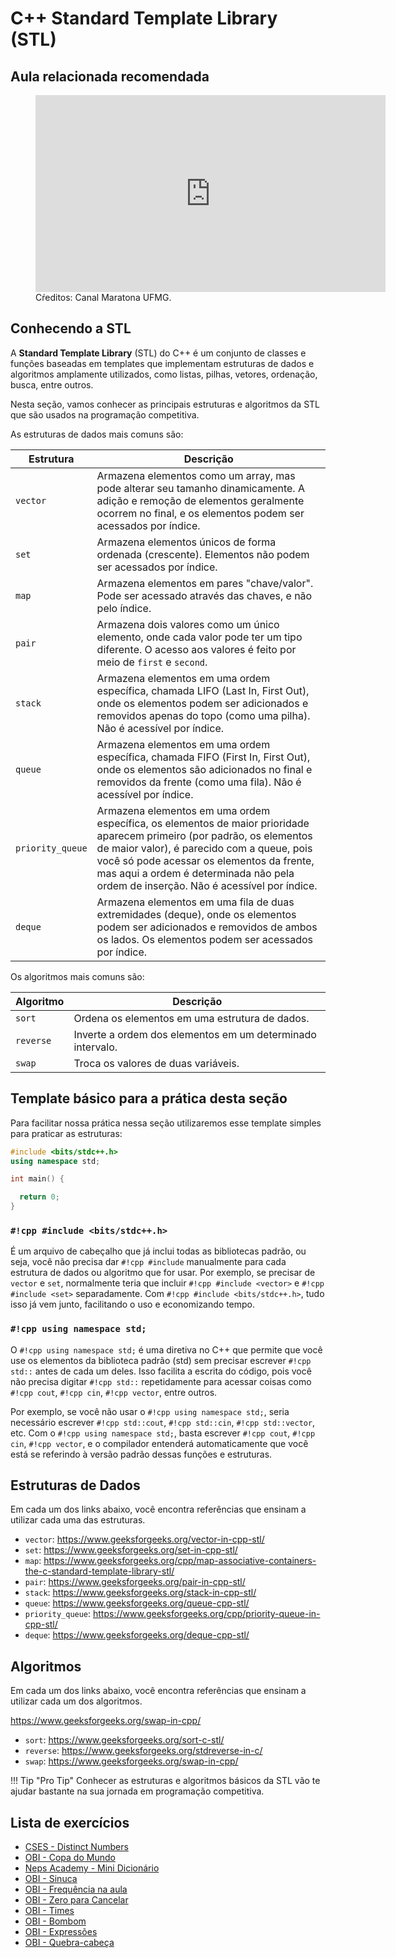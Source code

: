 # C++ Standard Template Library (STL)

## Aula relacionada recomendada

<figure markdown="span" class="left-caption">
  <iframe width="560" height="315" src="https://www.youtube.com/embed/beHruxE8D0M?si=gQICcS7_hceNuraj" title="YouTube video player" frameborder="0" allow="accelerometer; autoplay; clipboard-write; encrypted-media; gyroscope; picture-in-picture; web-share" referrerpolicy="strict-origin-when-cross-origin" allowfullscreen></iframe>
  <figcaption>Cŕeditos: Canal Maratona UFMG.</figcaption>
</figure>

## Conhecendo a STL
A **Standard Template Library** (STL) do C++ é um conjunto de classes e funções baseadas em templates que implementam estruturas de dados e algoritmos amplamente utilizados, como listas, pilhas, vetores, ordenação, busca, entre outros.

Nesta seção, vamos conhecer as principais estruturas e algoritmos da STL que são usados na programação competitiva.

As estruturas de dados mais comuns são:

| Estrutura   | Descrição                            |
| ----------- | ------------------------------------ |
| `vector`    |      Armazena elementos como um array, mas pode alterar seu tamanho dinamicamente. A adição e remoção de elementos geralmente ocorrem no final, e os elementos podem ser acessados por índice.  |
| `set`       |      Armazena elementos únicos de forma ordenada (crescente). Elementos não podem ser acessados por índice. |
| `map`       |  Armazena elementos em pares "chave/valor". Pode ser acessado através das chaves, e não pelo índice. |
| `pair`     |      Armazena dois valores como um único elemento, onde cada valor pode ter um tipo diferente. O acesso aos valores é feito por meio de `first` e `second`. |
| `stack`     |      Armazena elementos em uma ordem específica, chamada LIFO (Last In, First Out), onde os elementos podem ser adicionados e removidos apenas do topo (como uma pilha). Não é acessível por índice. |
| `queue`     |      Armazena elementos em uma ordem específica, chamada FIFO (First In, First Out), onde os elementos são adicionados no final e removidos da frente (como uma fila). Não é acessível por índice. |
| `priority_queue`      |    Armazena elementos em uma ordem específica, os elementos de maior prioridade aparecem primeiro (por padrão, os elementos de maior valor), é parecido com a queue, pois você só pode acessar os elementos da frente, mas aqui a ordem é determinada não pela ordem de inserção. Não é acessível por índice. |
| `deque`     |      Armazena elementos em uma fila de duas extremidades (deque), onde os elementos podem ser adicionados e removidos de ambos os lados. Os elementos podem ser acessados por índice. |


Os algoritmos mais comuns são:

| Algoritmo      | Descrição                          |
| ----------- | ------------------------------------ |
| `sort`       | Ordena os elementos em uma estrutura de dados.  |
| `reverse`       | Inverte a ordem dos elementos em um determinado intervalo. |
| `swap`    | Troca os valores de duas variáveis. |

## Template básico para a prática desta seção

Para facilitar nossa prática nessa seção utilizaremos esse template simples
para praticar as estruturas:

```cpp title="template.cpp" linenums="1"
#include <bits/stdc++.h>
using namespace std;

int main() {

  return 0;
}
```

### `#!cpp #include <bits/stdc++.h>`
É um arquivo de cabeçalho que já inclui todas as bibliotecas padrão, ou seja, você não precisa dar `#!cpp #include` manualmente para cada estrutura de dados ou algoritmo que for usar. Por exemplo, se precisar de `vector` e `set`, normalmente teria que incluir `#!cpp #include <vector>` e `#!cpp #include <set>` separadamente. Com `#!cpp #include <bits/stdc++.h>`, tudo isso já vem junto, facilitando o uso e economizando tempo.

### `#!cpp using namespace std;`
O `#!cpp using namespace std;` é uma diretiva no C++ que permite que você use os elementos da biblioteca padrão (std) sem precisar escrever `#!cpp std::` antes de cada um deles. Isso facilita a escrita do código, pois você não precisa digitar `#!cpp std::` repetidamente para acessar coisas como `#!cpp cout`, `#!cpp cin`, `#!cpp vector`, entre outros.

Por exemplo, se você não usar o `#!cpp using namespace std;`, seria necessário escrever `#!cpp std::cout`, `#!cpp std::cin`, `#!cpp std::vector`, etc. Com o `#!cpp using namespace std;`, basta escrever `#!cpp cout`, `#!cpp cin`, `#!cpp vector`, e o compilador entenderá automaticamente que você está se referindo à versão padrão dessas funções e estruturas.

## Estruturas de Dados
Em cada um dos links abaixo, você encontra referências que ensinam a utilizar cada uma das estruturas.

- ``vector``: <a href="https://www.geeksforgeeks.org/vector-in-cpp-stl/" target="_blank">https://www.geeksforgeeks.org/vector-in-cpp-stl/</a>
- ``set``: <a href="https://www.geeksforgeeks.org/set-in-cpp-stl/" target="_blank">https://www.geeksforgeeks.org/set-in-cpp-stl/</a>
- ``map``: <a href="https://www.geeksforgeeks.org/cpp/map-associative-containers-the-c-standard-template-library-stl/" target="_blank">https://www.geeksforgeeks.org/cpp/map-associative-containers-the-c-standard-template-library-stl/</a>
- ``pair``: <a href="https://www.geeksforgeeks.org/pair-in-cpp-stl/" target="_blank">https://www.geeksforgeeks.org/pair-in-cpp-stl/</a>
- ``stack``: <a href="https://www.geeksforgeeks.org/stack-in-cpp-stl/" target="_blank">https://www.geeksforgeeks.org/stack-in-cpp-stl/</a>
- ``queue``: <a href="https://www.geeksforgeeks.org/queue-cpp-stl/" target="_blank">https://www.geeksforgeeks.org/queue-cpp-stl/</a>
- ``priority_queue``: <a href="https://www.geeksforgeeks.org/cpp/priority-queue-in-cpp-stl/" target="_blank">https://www.geeksforgeeks.org/cpp/priority-queue-in-cpp-stl/</a>
- ``deque``:  <a href="https://www.geeksforgeeks.org/deque-cpp-stl/" target="_blank">https://www.geeksforgeeks.org/deque-cpp-stl/</a>

## Algoritmos
Em cada um dos links abaixo, você encontra referências que ensinam a utilizar cada um dos algoritmos.

<a href="https://www.geeksforgeeks.org/swap-in-cpp/" target="_blank">https://www.geeksforgeeks.org/swap-in-cpp/</a>

- ``sort``: <a href="https://www.geeksforgeeks.org/sort-c-stl/" target="_blank">https://www.geeksforgeeks.org/sort-c-stl/</a>
- ``reverse``: <a href="https://www.geeksforgeeks.org/stdreverse-in-c/" target="_blank">https://www.geeksforgeeks.org/stdreverse-in-c/</a>
- ``swap``: <a href="https://www.geeksforgeeks.org/swap-in-cpp/" target="_blank">https://www.geeksforgeeks.org/swap-in-cpp/</a>

!!! Tip "Pro Tip"
    Conhecer as estruturas e algoritmos básicos da STL vão te ajudar bastante na sua jornada em programação competitiva.

## Lista de exercícios

- <a href="https://cses.fi/problemset/task/1621" target="_blank">CSES - Distinct Numbers</a>
- <a href="https://neps.academy/br/exercise/276" target="_blank">OBI - Copa do Mundo</a>
- <a href="https://neps.academy/br/exercise/2233" target="_blank">Neps Academy - Mini Dicionário</a>
- <a href="https://neps.academy/br/exercise/492" target="_blank">OBI - Sinuca</a>
- <a href="https://neps.academy/br/exercise/252" target="_blank">OBI - Frequência na aula</a>
- <a href="https://neps.academy/br/exercise/1486" target="_blank">OBI - Zero para Cancelar</a>
- <a href="https://neps.academy/br/exercise/253" target="_blank">OBI - Times</a>
- <a href="https://neps.academy/br/exercise/2070" target="_blank">OBI - Bombom</a>
- <a href="https://neps.academy/br/exercise/271" target="_blank">OBI - Expressões</a>
- <a href="https://olimpiada.ic.unicamp.br/pratique/p2/2015/f1/quebra/" target="_blank">OBI - Quebra-cabeça</a>
